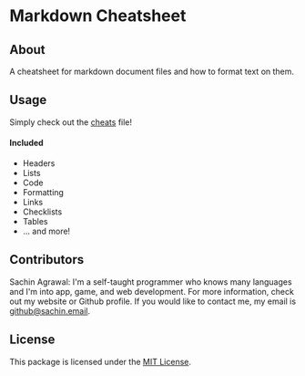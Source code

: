# Markdown Cheatsheet

## About
A cheatsheet for markdown document files and how to format text on them.

## Usage
Simply check out the [cheats](CHEATS.md) file! 

#### Included
* Headers
* Lists
* Code
* Formatting
* Links
* Checklists
* Tables
* ... and more!

## Contributors
Sachin Agrawal: I'm a self-taught programmer who knows many languages and I'm into app, game, and web development. For more information, check out my website or Github profile. If you would like to contact me, my email is [github@sachin.email](mailto:github@sachin.email).

## License
This package is licensed under the [MIT License](LICENSE.txt).
